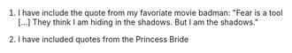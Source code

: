 1. I have include the quote from my favoriate movie badman: "Fear is a tool […] They think I am hiding in the shadows. But I am the shadows."

2. I have included quotes from the Princess Bride